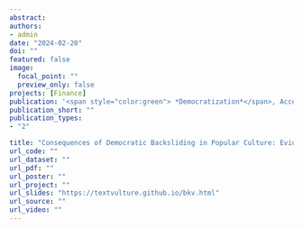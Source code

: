 ```yaml
---
abstract: 
authors:
- admin
date: "2024-02-20"
doi: ""
featured: false
image:
  focal_point: ""
  preview_only: false
projects: [Finance]
publication: '<span style="color:green"> *Democratization*</span>, Accepted for Publication'
publication_short: ""
publication_types:
- "2"

title: "Consequences of Democratic Backsliding in Popular Culture: Evidence from Blacklist in South Korea"
url_code: ""
url_dataset: ""
url_pdf: ""
url_poster: ""
url_project: ""
url_slides: "https://textvulture.github.io/bkv.html"
url_source: ""
url_video: ""
---
```

